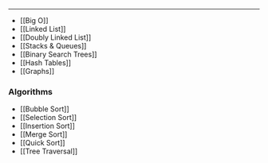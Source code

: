 ***

- [[Big O]]
- [[Linked List]]
- [[Doubly Linked List]]
- [[Stacks & Queues]]
- [[Binary Search Trees]]
- [[Hash Tables]]
- [[Graphs]]
### Algorithms
- [[Bubble Sort]]
- [[Selection Sort]]
- [[Insertion Sort]]
- [[Merge Sort]]
- [[Quick Sort]]
- [[Tree Traversal]]

